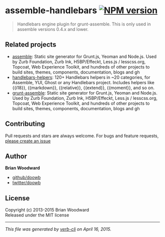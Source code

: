 # assemble-handlebars [![NPM version](https://badge.fury.io/js/assemble-handlebars.svg)](http://badge.fury.io/js/assemble-handlebars)

> Handlebars engine plugin for grunt-assemble. This is only used in assemble versions 0.4.x and lower.

## Related projects
 * [assemble](http://assemble.io): Static site generator for Grunt.js, Yeoman and Node.js. Used by Zurb Foundation, Zurb Ink, H5BP/Effeckt, Less.js / lesscss.org, Topcoat, Web Experience Toolkit, and hundreds of other projects to build sites, themes, components, documentation, blogs and gh
 * [handlebars-helpers](https://github.com/assemble/handlebars-helpers): 120+ Handlebars helpers in ~20 categories, for Assemble, YUI, Ghost or any Handlebars project. Includes helpers like {{i18}}, {{markdown}}, {{relative}}, {{extend}}, {{moment}}, and so on.
 * [grunt-assemble](http://assemble.io): Static site generator for Grunt.js, Yeoman and Node.js. Used by Zurb Foundation, Zurb Ink, H5BP/Effeckt, Less.js / lesscss.org, Topcoat, Web Experience Toolkit, and hundreds of other projects to build sites, themes, components, documentation, blogs and gh  

## Contributing
Pull requests and stars are always welcome. For bugs and feature requests, [please create an issue](https://github.com/assemble/assemble-handlebars/issues)

## Author

**Brian Woodward**

+ [github/doowb](https://github.com/doowb)
+ [twitter/doowb](http://twitter.com/doowb) 

## License
Copyright (c) 2013-2015 Brian Woodward  
Released under the MIT license

***

_This file was generated by [verb-cli](https://github.com/assemble/verb-cli) on April 16, 2015._
